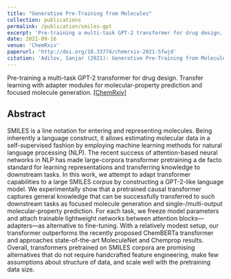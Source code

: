 ```yaml
---
title: "Generative Pre-Training from Molecules"
collection: publications
permalink: /publication/smiles-gpt
excerpt: 'Pre-training a multi-task GPT-2 transformer for drug design. Transfer learning with adapter modules for molecular-property prediction and focused molecule generation.'
date: 2021-09-16
venue: 'ChemRxiv'
paperurl: 'http://doi.org/10.33774/chemrxiv-2021-5fwjd'
citation: 'Adilov, Sanjar (2021): Generative Pre-Training from Molecules. ChemRxiv. Preprint. doi:10.33774/chemrxiv-2021-5fwjd'
---
```

Pre-training a multi-task GPT-2 transformer for drug design. Transfer learning with adapter modules for molecular-property prediction and focused molecule generation.
[[ChemRxiv]](http://doi.org/10.33774/chemrxiv-2021-5fwjd)

## Abstract
SMILES is a line notation for entering and representing molecules. Being inherently a language construct, it allows estimating molecular data in a self-supervised
fashion by employing machine learning methods for natural language processing (NLP). The recent success of attention-based neural networks in NLP has made large-corpora
transformer pretraining a de facto standard for learning representations and transferring knowledge to downstream tasks. In this work, we attempt to adapt transformer
capabilities to a large SMILES corpus by constructing a GPT-2-like language model. We experimentally show that a pretrained causal transformer captures general knowledge
that can be successfully transferred to such downstream tasks as focused molecule generation and single-/multi-output molecular-property prediction. For each task, we
freeze model parameters and attach trainable lightweight networks between attention blocks—adapters—as alternative to fine-tuning. With a relatively modest setup, our
transformer outperforms the recently proposed ChemBERTa transformer and approaches state-of-the-art MoleculeNet and Chemprop results. Overall, transformers pretrained on
SMILES corpora are promising alternatives that do not require handcrafted feature engineering, make few assumptions about structure of data, and scale well with the
pretraining data size.
